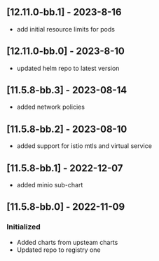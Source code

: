 ## [12.11.0-bb.1] - 2023-8-16
- add initial resource limits for pods

## [12.11.0-bb.0] - 2023-8-10
- updated helm repo to latest version

## [11.5.8-bb.3] - 2023-08-14
- added network policies

## [11.5.8-bb.2] - 2023-08-10
- added support for istio mtls and virtual service

## [11.5.8-bb.1] - 2022-12-07
- added minio sub-chart

## [11.5.8-bb.0] - 2022-11-09
### Initialized
- Added charts from upsteam charts
- Updated repo to registry one
